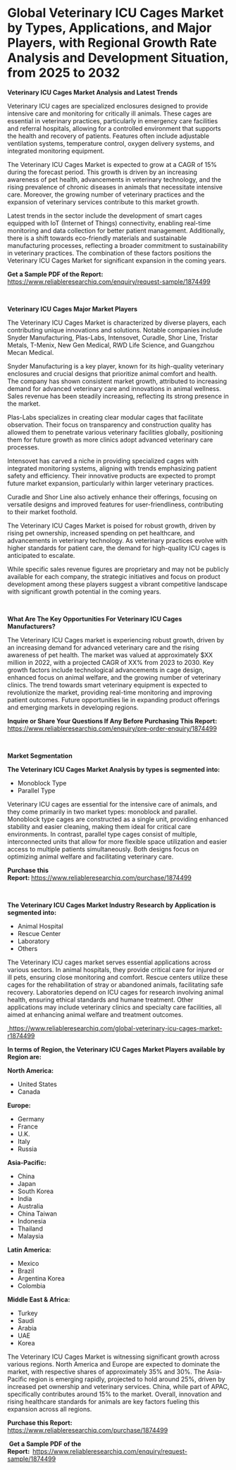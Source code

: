 <p><h1>Global Veterinary ICU Cages Market by Types, Applications, and Major Players, with Regional Growth Rate Analysis and Development Situation, from 2025 to 2032</h1></p><p><strong>Veterinary ICU Cages Market Analysis and Latest Trends</strong></p>
<p><p>Veterinary ICU cages are specialized enclosures designed to provide intensive care and monitoring for critically ill animals. These cages are essential in veterinary practices, particularly in emergency care facilities and referral hospitals, allowing for a controlled environment that supports the health and recovery of patients. Features often include adjustable ventilation systems, temperature control, oxygen delivery systems, and integrated monitoring equipment.</p><p>The Veterinary ICU Cages Market is expected to grow at a CAGR of 15% during the forecast period. This growth is driven by an increasing awareness of pet health, advancements in veterinary technology, and the rising prevalence of chronic diseases in animals that necessitate intensive care. Moreover, the growing number of veterinary practices and the expansion of veterinary services contribute to this market growth.</p><p>Latest trends in the sector include the development of smart cages equipped with IoT (Internet of Things) connectivity, enabling real-time monitoring and data collection for better patient management. Additionally, there is a shift towards eco-friendly materials and sustainable manufacturing processes, reflecting a broader commitment to sustainability in veterinary practices. The combination of these factors positions the Veterinary ICU Cages Market for significant expansion in the coming years.</p></p>
<p><strong>Get a Sample PDF of the Report:&nbsp;</strong> <a href="https://www.reliableresearchiq.com/enquiry/request-sample/1874499?utm_campaign=3381&utm_medium=2&utm_source=Github&utm_content=ia&utm_term=13042025&utm_id=veterinary-icu-cages">https://www.reliableresearchiq.com/enquiry/request-sample/1874499</a></p>
<p>&nbsp;</p>
<p><strong>Veterinary ICU Cages Major Market Players</strong></p>
<p><p>The Veterinary ICU Cages Market is characterized by diverse players, each contributing unique innovations and solutions. Notable companies include Snyder Manufacturing, Plas-Labs, Intensovet, Curadle, Shor Line, Tristar Metals, T-Menix, New Gen Medical, RWD Life Science, and Guangzhou Mecan Medical.</p><p>Snyder Manufacturing is a key player, known for its high-quality veterinary enclosures and crucial designs that prioritize animal comfort and health. The company has shown consistent market growth, attributed to increasing demand for advanced veterinary care and innovations in animal wellness. Sales revenue has been steadily increasing, reflecting its strong presence in the market.</p><p>Plas-Labs specializes in creating clear modular cages that facilitate observation. Their focus on transparency and construction quality has allowed them to penetrate various veterinary facilities globally, positioning them for future growth as more clinics adopt advanced veterinary care processes.</p><p>Intensovet has carved a niche in providing specialized cages with integrated monitoring systems, aligning with trends emphasizing patient safety and efficiency. Their innovative products are expected to prompt future market expansion, particularly within larger veterinary practices.</p><p>Curadle and Shor Line also actively enhance their offerings, focusing on versatile designs and improved features for user-friendliness, contributing to their market foothold.</p><p>The Veterinary ICU Cages Market is poised for robust growth, driven by rising pet ownership, increased spending on pet healthcare, and advancements in veterinary technology. As veterinary practices evolve with higher standards for patient care, the demand for high-quality ICU cages is anticipated to escalate.</p><p>While specific sales revenue figures are proprietary and may not be publicly available for each company, the strategic initiatives and focus on product development among these players suggest a vibrant competitive landscape with significant growth potential in the coming years.</p></p>
<p>&nbsp;</p>
<p><strong>What Are The Key Opportunities For Veterinary ICU Cages Manufacturers?</strong></p>
<p><p>The Veterinary ICU Cages market is experiencing robust growth, driven by an increasing demand for advanced veterinary care and the rising awareness of pet health. The market was valued at approximately $XX million in 2022, with a projected CAGR of XX% from 2023 to 2030. Key growth factors include technological advancements in cage design, enhanced focus on animal welfare, and the growing number of veterinary clinics. The trend towards smart veterinary equipment is expected to revolutionize the market, providing real-time monitoring and improving patient outcomes. Future opportunities lie in expanding product offerings and emerging markets in developing regions.</p></p>
<p><strong>Inquire or Share Your Questions If Any Before Purchasing This Report:</strong> <a href="https://www.reliableresearchiq.com/enquiry/pre-order-enquiry/1874499?utm_campaign=3381&utm_medium=2&utm_source=Github&utm_content=ia&utm_term=13042025&utm_id=veterinary-icu-cages">https://www.reliableresearchiq.com/enquiry/pre-order-enquiry/1874499</a></p>
<p>&nbsp;</p>
<p><strong>Market Segmentation</strong></p>
<p><strong>The Veterinary ICU Cages Market Analysis by types is segmented into:</strong></p>
<p><ul><li>Monoblock Type</li><li>Parallel Type</li></ul></p>
<p><p>Veterinary ICU cages are essential for the intensive care of animals, and they come primarily in two market types: monoblock and parallel. Monoblock type cages are constructed as a single unit, providing enhanced stability and easier cleaning, making them ideal for critical care environments. In contrast, parallel type cages consist of multiple, interconnected units that allow for more flexible space utilization and easier access to multiple patients simultaneously. Both designs focus on optimizing animal welfare and facilitating veterinary care.</p></p>
<p><strong>Purchase this Report:&nbsp;</strong><a href="https://www.reliableresearchiq.com/purchase/1874499?utm_campaign=3381&utm_medium=2&utm_source=Github&utm_content=ia&utm_term=13042025&utm_id=veterinary-icu-cages">https://www.reliableresearchiq.com/purchase/1874499</a></p>
<p>&nbsp;</p>
<p><strong>The Veterinary ICU Cages Market Industry Research by Application is segmented into:</strong></p>
<p><ul><li>Animal Hospital</li><li>Rescue Center</li><li>Laboratory</li><li>Others</li></ul></p>
<p><p>The Veterinary ICU cages market serves essential applications across various sectors. In animal hospitals, they provide critical care for injured or ill pets, ensuring close monitoring and comfort. Rescue centers utilize these cages for the rehabilitation of stray or abandoned animals, facilitating safe recovery. Laboratories depend on ICU cages for research involving animal health, ensuring ethical standards and humane treatment. Other applications may include veterinary clinics and specialty care facilities, all aimed at enhancing animal welfare and treatment outcomes.</p></p>
<p><a href="https://www.reliableresearchiq.com/global-veterinary-icu-cages-market-r1874499?utm_campaign=3381&utm_medium=2&utm_source=Github&utm_content=ia&utm_term=13042025&utm_id=veterinary-icu-cages">&nbsp;https://www.reliableresearchiq.com/global-veterinary-icu-cages-market-r1874499</a></p>
<p><strong>In terms of Region, the Veterinary ICU Cages Market Players available by Region are:</strong></p>
<p>
    <p> <strong> North America: </strong>
        <ul>
            <li>United States</li>
            <li>Canada</li>
        </ul>
        </p> 
    <p> <strong> Europe: </strong>
        <ul>
            <li>Germany</li>
            <li>France</li>
            <li>U.K.</li>
            <li>Italy</li>
            <li>Russia</li>
        </ul>
        </p> 
    <p> <strong> Asia-Pacific: </strong>
        <ul>
            <li>China</li>
            <li>Japan</li>
            <li>South Korea</li>
            <li>India</li>
            <li>Australia</li>
            <li>China Taiwan</li>
            <li>Indonesia</li>
            <li>Thailand</li>
            <li>Malaysia</li>
        </ul>
        </p> 
    <p> <strong> Latin America: </strong>
        <ul>
            <li>Mexico</li>
            <li>Brazil</li>
            <li>Argentina Korea</li>
            <li>Colombia</li>
        </ul>
        </p> 
    <p> <strong> Middle East & Africa: </strong>
        <ul>
            <li>Turkey</li>
            <li>Saudi</li>
            <li>Arabia</li>
            <li>UAE</li>
            <li>Korea</li>
        </ul>
    </p>
    </p>
<p><p>The Veterinary ICU Cages Market is witnessing significant growth across various regions. North America and Europe are expected to dominate the market, with respective shares of approximately 35% and 30%. The Asia-Pacific region is emerging rapidly, projected to hold around 25%, driven by increased pet ownership and veterinary services. China, while part of APAC, specifically contributes around 15% to the market. Overall, innovation and rising healthcare standards for animals are key factors fueling this expansion across all regions.</p></p>
<p><strong>Purchase this Report: </strong><a href="https://www.reliableresearchiq.com/purchase/1874499?utm_campaign=3381&utm_medium=2&utm_source=Github&utm_content=ia&utm_term=13042025&utm_id=veterinary-icu-cages">https://www.reliableresearchiq.com/purchase/1874499</a></p>
<p>&nbsp;<strong>Get a Sample PDF of the Report:&nbsp;&nbsp;</strong><a href="https://www.reliableresearchiq.com/enquiry/request-sample/1874499?utm_campaign=3381&utm_medium=2&utm_source=Github&utm_content=ia&utm_term=13042025&utm_id=veterinary-icu-cages">https://www.reliableresearchiq.com/enquiry/request-sample/1874499</a></p>
<p><strong></strong></p>
<p><p></p><p></p><p></p></p>